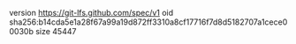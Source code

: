version https://git-lfs.github.com/spec/v1
oid sha256:b14cda5e1a28f67a99a19d872ff3310a8cf17716f7d8d5182707a1cece00030b
size 45447
